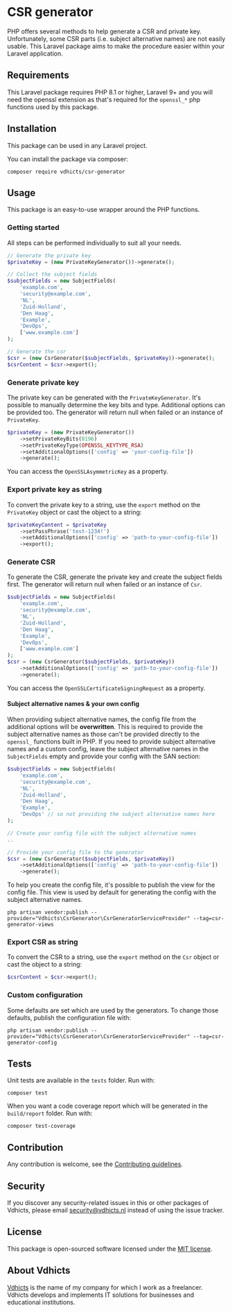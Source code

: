 # CSR generator

PHP offers several methods to help generate a CSR and private key. Unfortunately, some CSR parts (i.e. subject 
alternative names) are not easily usable. This Laravel package aims to make the procedure easier within your Laravel 
application.

## Requirements

This Laravel package requires PHP 8.1 or higher, Laravel 9+ and you will need the openssl extension as that's required 
for the `openssl_*` php functions used by this package.

## Installation

This package can be used in any Laravel project.

You can install the package via composer:

`composer require vdhicts/csr-generator`

## Usage

This package is an easy-to-use wrapper around the PHP functions.

### Getting started

All steps can be performed individually to suit all your needs.

```php
// Generate the private key
$privateKey = (new PrivateKeyGenerator())->generate();

// Collect the subject fields
$subjectFields = new SubjectFields(
    'example.com',
    'security@example.com',
    'NL',
    'Zuid-Holland',
    'Den Haag',
    'Example',
    'DevOps',
    ['www.example.com']
);

// Generate the csr
$csr = (new CsrGenerator($subjectFields, $privateKey))->generate();
$csrContent = $csr->export();
```

### Generate private key

The private key can be generated with the `PrivateKeyGenerator`. It's possible to manually determine the key bits and 
type. Additional options can be provided too. The generator will return null when failed or an instance of `PrivateKey`.

```php
$privateKey = (new PrivateKeyGenerator())
    ->setPrivateKeyBits(8196)
    ->setPrivateKeyType(OPENSSL_KEYTYPE_RSA)
    ->setAdditionalOptions(['config' => 'your-config-file'])
    ->generate();
```

You can access the `OpenSSLAsymmetricKey` as a property.

### Export private key as string

To convert the private key to a string, use the `export` method on the `PrivateKey` object or cast the object to a 
string:

```php
$privateKeyContent = $privateKey
    ->setPassPhrase('test-1234!')
    ->setAdditionalOptions(['config' => 'path-to-your-config-file'])
    ->export();
```

### Generate CSR

To generate the CSR, generate the private key and create the subject fields first. The generator will return null when 
failed or an instance of `Csr`.

```php
$subjectFields = new SubjectFields(
    'example.com',
    'security@example.com',
    'NL',
    'Zuid-Holland',
    'Den Haag',
    'Example',
    'DevOps',
    ['www.example.com']
);
$csr = (new CsrGenerator($subjectFields, $privateKey))
    ->setAdditionalOptions(['config' => 'path-to-your-config-file'])
    ->generate();
```

You can access the `OpenSSLCertificateSigningRequest` as a property.

#### Subject alternative names & your own config

When providing subject alternative names, the config file from the additional options will be **overwritten**. This is 
required to provide the subject alternative names as those can't be provided directly to the `openssl_` functions 
built in PHP. If you need to provide subject alternative names and a custom config, leave the subject alternative names 
in the `SubjectFields` empty and provide your config with the SAN section:

```php
$subjectFields = new SubjectFields(
    'example.com',
    'security@example.com',
    'NL',
    'Zuid-Holland',
    'Den Haag',
    'Example',
    'DevOps' // so not providing the subject alternative names here
);

// Create your config file with the subject alternative names
..

// Provide your config file to the generator
$csr = (new CsrGenerator($subjectFields, $privateKey))
    ->setAdditionalOptions(['config' => 'path-to-your-config-file'])
    ->generate();
```

To help you create the config file, it's possible to publish the view for the config file. This view is used by default 
for generating the config with the subject alternative names.

```
php artisan vendor:publish --provider="Vdhicts\CsrGenerator\CsrGeneratorServiceProvider" --tag=csr-generator-views
```

### Export CSR as string

To convert the CSR to a string, use the `export` method on the `Csr` object or cast the object to a string:

```php
$csrContent = $csr->export();
```

### Custom configuration

Some defaults are set which are used by the generators. To change those defaults, publish the configuration file with:

```
php artisan vendor:publish --provider="Vdhicts\CsrGenerator\CsrGeneratorServiceProvider" --tag=csr-generator-config
```

## Tests

Unit tests are available in the `tests` folder. Run with:

`composer test`

When you want a code coverage report which will be generated in the `build/report` folder. Run with:

`composer test-coverage`

## Contribution

Any contribution is welcome, see the [Contributing guidelines](CONTRIBUTING.md).

## Security

If you discover any security-related issues in this or other packages of Vdhicts, please email security@vdhicts.nl 
instead of using the issue tracker.

## License

This package is open-sourced software licensed under the [MIT license](http://opensource.org/licenses/MIT).

## About Vdhicts

[Vdhicts](https://www.vdhicts.nl) is the name of my company for which I work as a freelancer. Vdhicts develops and 
implements IT solutions for businesses and educational institutions.
